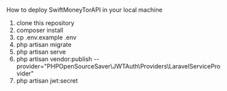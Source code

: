 How to deploy SwiftMoneyTorAPI in your local machine

<ol>
    <li>clone this repository</li>
    <li>composer install</li>
    <li>cp .env.example .env</li>
    <li>php artisan migrate</li>
    <li>php artisan serve</li>
    <li>php artisan vendor:publish
        --provider="PHPOpenSourceSaver\JWTAuth\Providers\LaravelServiceProvider"</li>
    <li>php artisan jwt:secret</li>
</ol>